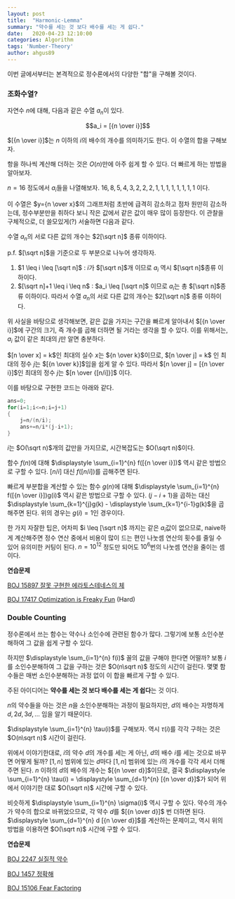 ```yaml
---
layout: post
title:  "Harmonic-Lemma"
summary: "약수를 세는 것 보다 배수를 세는 게 쉽다."
date:   2020-04-23 12:10:00
categories: Algorithm
tags: 'Number-Theory'
author: ahgus89
---
```


이번 글에서부터는 본격적으로 정수론에서의 다양한 "합"을 구해볼 것이다. 

### 조화수열?
자연수 $n$에 대해, 다음과 같은 수열 ${a_n}$이 있다.

$$a_i = [{n \over i}]$$

$[{n \over i}]$는 $n$ 이하의 $i$의 배수의 개수를 의미하기도 한다. 이 수열의 합을 구해보자.

항을 하나씩 계산해 더하는 것은 $O(n)$만에 아주 쉽게 할 수 있다. 더 빠르게 하는 방법을 알아보자.

$n=16$ 정도에서 $a_i$들을 나열해보자. ${16, 8, 5, 4, 3, 2, 2, 2, 1, 1, 1, 1, 1, 1, 1, 1}$ 이다.

이 수열은 $y={n \over x}$의 그래프처럼 초반에 급격히 감소하고 점차 원만히 감소하는데, 정수부분만을 취하다 보니 작은 값에서 같은 값이 매우 많이 등장한다. 이 관찰을 구체적으로, 더 쓸모있게(?) 서술하면 다음과 같다.

수열 ${a_n}$의 서로 다른 값의 개수는 $2[\sqrt n]$ 종류 이하이다.

p.f. $[\sqrt n]$을 기준으로 두 부분으로 나누어 생각하자.
1. $1 \leq i \leq [\sqrt n]$ : $i$가 $[\sqrt n]$개 이므로 $a_i$ 역시 $[\sqrt n]$종류 이하이다.
2. $[\sqrt n]+1 \leq i \leq n$ : $a_i \leq [\sqrt n]$ 이므로 $a_i$는 총 $[\sqrt n]$종류 이하이다.
따라서 수열 ${a_n}$의 서로 다른 값의 개수는 $2[\sqrt n]$ 종류 이하이다.

위 사실을 바탕으로 생각해보면, 같은 값을 가지는 구간을 빠르게 알아내서 $[{n \over i}]$에 구간의 크기, 즉 개수를 곱해 더하면 될 거라는 생각을 할 수 있다. 이를 위해서는, $a_i$ 값이 같은 최대의 $j$만 알면 충분하다.

$[n \over x] = k$인 최대의 실수 $x$는 ${n \over k}$이므로, $[n \over j] = k$ 인 최대의 정수 $j$는 $[{n \over k}]$임을 쉽게 알 수 있다. 따라서 $[n \over j] = [{n \over i}]$인 최대의 정수 $j$는 $[n \over {[n/i]}]$ 이다.

이를 바탕으로 구현한 코드는 아래와 같다.

```cpp
ans=0;
for(i=1;i<=n;i=j+1)
{
	j=n/(n/i);
	ans+=n/i*(j-i+1);
}
```

$i$는 $O(\sqrt n)$개의 값만을 가지므로, 시간복잡도는 $O(\sqrt n)$이다.

함수 $f(n)$에 대해 $\displaystyle \sum_{i=1}^{n} f([{n \over i}])$ 역시 같은 방법으로 구할 수 있다. $[n/i]$ 대신 $f([n/i])$를 곱해주면 된다.

빠르게 부분합을 계산할 수 있는 함수 $g(n)$에 대해 $\displaystyle \sum_{i=1}^{n} f([{n \over i}])g(i)$ 역시 같은 방법으로 구할 수 있다. $(j-i+1)$을 곱하는 대신 $\displaystyle \sum_{k=1}^{j}g(k) - \displaystyle \sum_{k=1}^{i-1}g(k)$을 곱해주면 된다. 위의 경우는 $g(i) = 1$인 경우이다.


한 가지 자잘한 팁은, 어차피 $i \leq [\sqrt n]$ 까지는 같은 $a_i$값이 없으므로, naive하게 계산해주면 정수 연산 중에서 비용이 많이 드는 편인 나눗셈 연산의 횟수를 줄일 수 있어 유의미한 커팅이 된다. $n = 10^12$ 정도만 되어도 $10^6$번의 나눗셈 연산을 줄이는 셈이다.

**연습문제**

[BOJ 15897 잘못 구현한 에라토스테네스의 체](https://www.acmicpc.net/problem/15897)

[BOJ 17417 Optimization is Freaky Fun](https://www.acmicpc.net/problem/17417) (Hard)

### Double Counting

정수론에서 쓰는 함수는 약수나 소인수에 관련된 함수가 많다. 그렇기에 보통 소인수분해하여 그 값을 쉽게 구할 수 있다.

하지만 $\displaystyle \sum_{i=1}^{n} f(i)$ 꼴의 값을 구해야 한다면 어떨까? 보통 $i$를 소인수분해하여 그 값을 구하는 것은 $O(n\sqrt n)$ 정도의 시간이 걸린다. 몇몇 함수들은 매번 소인수분해하는 과정 없이 이 합을 빠르게 구할 수 있다.

주된 아이디어는 **약수를 세는 것 보다 배수를 세는 게 쉽다**는 것 이다.

$n$의 약수들을 아는 것은 $n$을 소인수분해하는 과정이 필요하지만, $d$의 배수는 자명하게 $d, 2d, 3d, \ldots$ 임을 알기 때문이다. 

$\displaystyle \sum_{i=1}^{n} \tau(i)$를 구해보자. 역시 $\tau(i)$를 각각 구하는 것은 $O(n\sqrt n)$ 시간이 걸린다.

위에서 이야기한대로, $i$의 약수 $d$의 개수를 세는 게 아닌, $d$의 배수 $i$를 세는 것으로 바꾸면 어떻게 될까? $[1, n]$ 범위에 있는 $d$마다 $[1, n]$ 범위에 있는 $i$의 개수를 각각 세서 더해주면 된다. $n$ 이하의 $d$의 배수의 개수는 $[{n \over d}]$이므로, 결국 $\displaystyle \sum_{i=1}^{n} \tau(i) = \displaystyle \sum_{d=1}^{n} [{n \over d}]$가 되어 위에서 이야기한 대로 $O(\sqrt n)$ 시간에 구할 수 있다.

비슷하게 $\displaystyle \sum_{i=1}^{n} \sigma(i)$ 역시 구할 수 있다. 약수의 개수가 약수의 합으로 바뀌었으므로, 각 약수 $d$를 $[{n \over d}]$ 번 더하면 된다. $\displaystyle \sum_{d=1}^{n} d [{n \over d}]$를 계산하는 문제이고, 역시 위의 방법을 이용하면 $O(\sqrt n)$ 시간에 구할 수 있다.

**연습문제**

[BOJ 2247 실질적 약수](https://www.acmicpc.net/problem/2247) 

[BOJ 1457 정확해](https://www.acmicpc.net/problem/1457) 

[BOJ 15106 Fear Factoring](https://www.acmicpc.net/problem/15106) 
